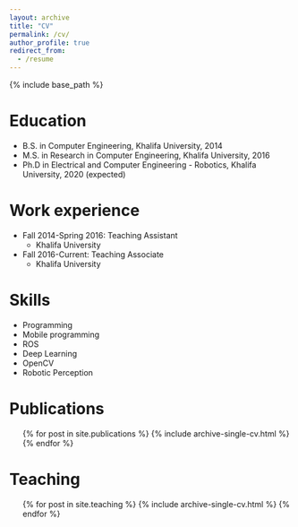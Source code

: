 ```yaml
---
layout: archive
title: "CV"
permalink: /cv/
author_profile: true
redirect_from:
  - /resume
---
```


{% include base_path %}

Education
======
* B.S. in Computer Engineering, Khalifa University, 2014
* M.S. in Research in Computer Engineering, Khalifa University, 2016
* Ph.D in Electrical and Computer Engineering - Robotics, Khalifa University, 2020 (expected)

Work experience
======
* Fall 2014-Spring 2016: Teaching Assistant
  * Khalifa University
* Fall 2016-Current: Teaching Associate 
  * Khalifa University

Skills
======
* Programming 
* Mobile programming 
* ROS 
* Deep Learning
* OpenCV
* Robotic Perception 


Publications
======
  <ul>{% for post in site.publications %}
    {% include archive-single-cv.html %}
  {% endfor %}</ul>
  

Teaching
======
  <ul>{% for post in site.teaching %}
    {% include archive-single-cv.html %}
  {% endfor %}</ul>
  

